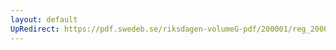 ```yaml
---
layout: default
UpRedirect: https://pdf.swedeb.se/riksdagen-volumeG-pdf/200001/reg_200001/reg_200001_0202.pdf
---
```

